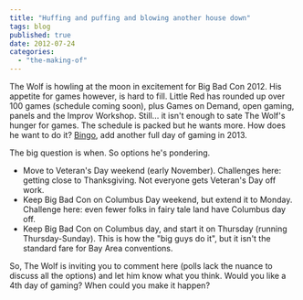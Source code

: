 ```yaml
---
title: "Huffing and puffing and blowing another house down"
tags: blog
published: true
date: 2012-07-24
categories: 
  - "the-making-of"
---
```


The Wolf is howling at the moon in excitement for Big Bad Con 2012. His appetite for games however, is hard to fill. Little Red has rounded up over 100 games (schedule coming soon), plus Games on Demand, open gaming, panels and the Improv Workshop. Still... it isn't enough to sate The Wolf's hunger for games. The schedule is packed but he wants more. How does he want to do it? [Bingo](http://www.foxybingo.com/), add another full day of gaming in 2013.

The big question is when. So options he's pondering.

- Move to Veteran's Day weekend (early November). Challenges here: getting close to Thanksgiving. Not everyone gets Veteran's Day off work.
- Keep Big Bad Con on Columbus Day weekend, but extend it to Monday. Challenge here: even fewer folks in fairy tale land have Columbus day off.
- Keep Big Bad Con on Columbus day, and start it on Thursday (running Thursday-Sunday). This is how the "big guys do it", but it isn't the standard fare for Bay Area conventions.

So, The Wolf is inviting you to comment here (polls lack the nuance to discuss all the options) and let him know what you think. Would you like a 4th day of gaming? When could you make it happen?
